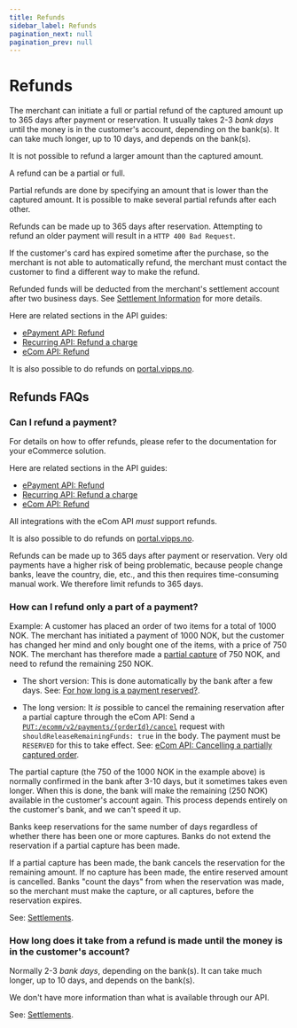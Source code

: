 ```yaml
---
title: Refunds
sidebar_label: Refunds
pagination_next: null
pagination_prev: null
---
```


# Refunds

The merchant can initiate a full or partial refund of the captured amount up to 365 days after payment or reservation.
It usually takes 2-3 *bank days* until the money is in the customer's account, depending on the bank(s).
It can take much longer, up to 10 days, and depends on the bank(s).

It is not possible to refund a larger amount than the captured amount.

A refund can be a partial or full.

Partial refunds are done by specifying an amount that is lower than the
captured amount. It is possible to make several partial refunds after each
other.

Refunds can be made up to 365 days after reservation.
Attempting to refund an older payment will result in a
`HTTP 400 Bad Request`.

If the customer's card has expired sometime after the purchase, so the merchant
is not able to automatically refund, the merchant must contact the customer to
find a different way to make the refund.

Refunded funds will be deducted from the merchant's settlement account after
two business days. See
[Settlement Information](../settlements/README.md) for more details.

Here are related sections in the API guides:

* [ePayment API: Refund](https://developer.vippsmobilepay.com/docs/APIs/epayment-api/operations/refund/)
* [Recurring API: Refund a charge](https://developer.vippsmobilepay.com/docs/APIs/recurring-api/vipps-recurring-api/#refund-a-charge)
* [eCom API: Refund](https://developer.vippsmobilepay.com/docs/APIs/ecom-api/vipps-ecom-api/#refund)

It is also possible to do refunds on
[portal.vipps.no](https://portal.vipps.no).

## Refunds FAQs

### Can I refund a payment?

For details on how to offer refunds, please refer to the documentation for your eCommerce solution.

Here are related sections in the API guides:

* [ePayment API: Refund](https://developer.vippsmobilepay.com/docs/APIs/epayment-api/operations/refund/)
* [Recurring API: Refund a charge](https://developer.vippsmobilepay.com/docs/APIs/recurring-api/vipps-recurring-api/#refund-a-charge)
* [eCom API: Refund](https://developer.vippsmobilepay.com/docs/APIs/ecom-api/vipps-ecom-api/#refund)

All integrations with the eCom API *must* support refunds.

It is also possible to do refunds on
[portal.vipps.no](https://portal.vipps.no).

Refunds can be made up to 365 days after payment or reservation.
Very old payments have a higher risk of being problematic, because people
change banks, leave the country, die, etc.,
and this then requires time-consuming manual work.
We therefore limit refunds to 365 days.

### How can I refund only a part of a payment?

Example: A customer has placed an order of two items for a total of 1000 NOK.
The merchant has initiated a payment of 1000 NOK, but the customer has changed
her mind and only bought one of the items, with a price of 750 NOK. The merchant
has therefore made a
[partial capture](./reserve-and-capture.md#partial-capture)
of 750 NOK, and need to refund the remaining 250 NOK.

* The short version: This is done automatically by the bank after a few days.
See:
[For how long is a payment reserved?](../common-topics/reserve-and-capture.md#for-how-long-is-a-payment-reserved).

* The long version: It *is* possible to cancel the remaining reservation after a
partial capture through the eCom API: Send a
[`PUT:/ecomm/v2/payments/{orderId}/cancel`](https://developer.vippsmobilepay.com/api/ecom#tag/Vipps-eCom-API/operation/cancelPaymentRequestUsingPUT)
request with `shouldReleaseRemainingFunds: true` in the body.
The payment must be `RESERVED` for this to take effect.
See:
[eCom API: Cancelling a partially captured order](https://developer.vippsmobilepay.com/docs/APIs/ecom-api/vipps-ecom-api#cancelling-a-partially-captured-order).

The partial capture (the 750 of the 1000 NOK in the example above)
is normally confirmed in the bank after 3-10 days, but it sometimes takes even
longer. When this is done, the bank will make the remaining (250 NOK) available
in the customer's account again. This process depends entirely on the customer's
bank, and we can't speed it up.

Banks keep reservations for the same number of days regardless of whether there
has been one or more captures. Banks do not extend the reservation if a partial
capture has been made.

If a partial capture has been made, the bank cancels the reservation for the
remaining amount. If no capture has been made, the entire reserved amount is
cancelled. Banks "count the days" from when the reservation was made, so the
merchant must make the capture, or all captures, before the reservation expires.

See: [Settlements](../settlements/README.md).

### How long does it take from a refund is made until the money is in the customer's account?

Normally 2-3 *bank days*, depending on the bank(s).
It can take much longer, up to 10 days, and depends on the bank(s).

We don't have more information than what is available through our API.

See: [Settlements](../settlements/README.md).
